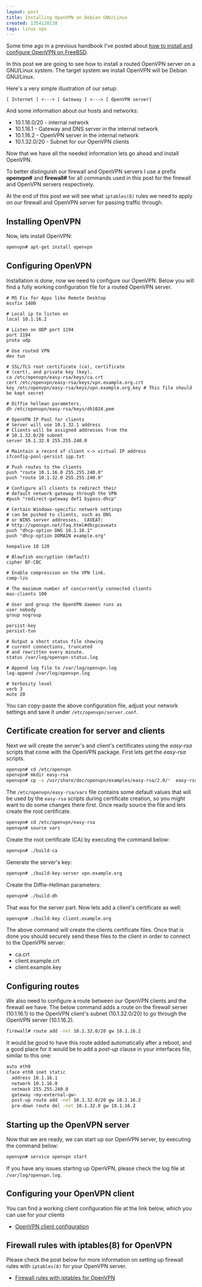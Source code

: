 ```yaml
---
layout: post
title: Installing OpenVPN on Debian GNU/Linux
created: 1354120138
tags: linux vpn
---
```

Some time ago in a previous handbook I've posted about
[how to install and configure OpenVPN on FreeBSD](/node/46). 

In this post we are going to see how to install a routed OpenVPN
server on a GNU/Linux system. The target system we install OpenVPN
will be Debian GNU/Linux.

Here's a very simple illustration of our setup:

```text
[ Internet ] <---> [ Gateway ] <---> [ OpenVPN server]
```

And some information about our hosts and networks:

* 10.1.16.0/20 - internal network
* 10.1.16.1 - Gateway and DNS server in the internal network
* 10.1.16.2 - OpenVPN server in the internal network
* 10.1.32.0/20 - Subnet for our OpenVPN clients

Now that we have all the needed information lets go ahead and install
OpenVPN.

To better distinguish our firewall and OpenVPN servers I use a prefix
**openvpn#** and **firewall#** for all commands used in this post for
the firewall and OpenVPN servers respectively.

At the end of this post we will see what `iptables(8)` rules we need
to apply on our firewall and OpenVPN server for passing traffic
through.

## Installing OpenVPN

Now, lets install OpenVPN:

```bash
openvpn# apt-get install openvpn
```

## Configuring OpenVPN
	
Installation is done, now we need to configure our OpenVPN. Below you
will find a fully working configuration file for a routed OpenVPN
server.

```
# MS Fix for Apps like Remote Desktop
mssfix 1400 
 
# Local ip to listen on
local 10.1.16.2

# Listen on UDP port 1194
port 1194
proto udp
 
# Use routed VPN
dev tun

# SSL/TLS root certificate (ca), certificate
# (cert), and private key (key).
ca /etc/openvpn/easy-rsa/keys/ca.crt
cert /etc/openvpn/easy-rsa/keys/vpn.example.org.crt
key /etc/openvpn/easy-rsa/keys/vpn.example.org.key # This file should be kept secret

# Diffie hellman parameters.
dh /etc/openvpn/easy-rsa/keys/dh1024.pem
 
# OpenVPN IP Pool for clients
# Server will use 10.1.32.1 address
# Clients will be assigned addresses from the
# 10.1.32.0/20 subnet
server 10.1.32.0 255.255.240.0
 
# Maintain a record of client <-> virtual IP address
ifconfig-pool-persist ipp.txt
 
# Push routes to the clients
push "route 10.1.16.0 255.255.240.0"
push "route 10.1.32.0 255.255.240.0"

# Configure all clients to redirect their
# default network gateway through the VPN 
#push "redirect-gateway def1 bypass-dhcp"
 
# Certain Windows-specific network settings
# can be pushed to clients, such as DNS
# or WINS server addresses.  CAVEAT:
# http://openvpn.net/faq.html#dhcpcaveats
push "dhcp-option DNS 10.1.16.1"
push "dhcp-option DOMAIN example.org"

keepalive 10 120
 
# Blowfish encryption (default)
cipher BF-CBC 
 
# Enable compression on the VPN link.
comp-lzo
 
# The maximum number of concurrently connected clients
max-clients 100
 
# User and group the OpenVPN daemon runs as
user nobody
group nogroup
	
persist-key
persist-tun
 
# Output a short status file showing
# current connections, truncated
# and rewritten every minute.
status /var/log/openvpn-status.log
 
# Append log file to /var/log/openvpn.log
log-append /var/log/openvpn.log

# Verbosity level 
verb 3
mute 20
```

You can copy-paste the above configuration file, adjust your network
settings and save it under `/etc/openvpn/server.conf`.

## Certificate creation for server and clients

Next we will create the server's and client's certificates using the
*easy-rsa* scripts that come with the OpenVPN package. First lets get
the *easy-rsa* scripts.

```bash
openvpn# cd /etc/openvpn
openvpn# mkdir easy-rsa
openvpn# cp -a /usr/share/doc/openvpn/examples/easy-rsa/2.0/*  easy-rsa/
```
	
The `/etc/openvpn/easy-rsa/vars` file contains some default values
that will be used by the `easy-rsa` scripts during certificate
creation, so you might want to do some changes there first. Once ready
source the file and lets create the root certificate.

```bash
openvpn# cd /etc/openvpn/easy-rsa
openvpn# source vars
```

Create the root certificate (CA) by executing the command below:

```bash
openvpn# ./build-ca
```

Generate the server's key:

```bash
openvpn# ./build-key-server vpn.example.org
```

Create the Diffie-Hellman parameters:

```bash
openvpn# ./build-dh
```
	
That was for the server part. Now lets add a client's certificate as
well:

```bash
openvpn# ./build-key client.example.org
```
	
The above command will create the clients certificate files. Once that
is done you should securely send these files to the client in order to
connect to the OpenVPN server:

* ca.crt
* client.example.crt
* client.example.key

## Configuring routes

We also need to configure a route between our OpenVPN clients and the
firewall we have. The below command adds a route on the firewall
server (10.1.16.1) to the OpenVPN client's subnet (10.1.32.0/20) to go
through the OpenVPN server (10.1.16.2).

```bash
firewall# route add -net 10.1.32.0/20 gw 10.1.16.2
```

It would be good to have this route added automatically after a
reboot, and a good place for it would be to add a *post-up* clause in
your interfaces file, similar to this one:

```bash
auto eth0
iface eth0 inet static
  address 10.1.16.1
  network 10.1.16.0
  netmask 255.255.240.0
  gateway <my-external-gw>
  post-up route add -net 10.1.32.0/20 gw 10.1.16.2
  pre-down route del -net 10.1.32.0 gw 10.1.16.2
```
 
## Starting up the OpenVPN server

Now that we are ready, we can start up our OpenVPN server, by
executing the command below:

```bash
openvpn# service openvpn start
```
	
If you have any issues starting up OpenVPN, please check the log file
at `/var/log/openvpn.log`.
	
## Configuring your OpenVPN client

You can find a working client configuration file at the link below,
which you can use for your clients

* [OpenVPN client configuration](https://dnaeon.github.io/openvpn-freebsd/)

## Firewall rules with iptables(8) for OpenVPN

Please check the post below for more information on setting up
firewall rules with `iptables(8)` for your OpenVPN server.

* [Firewall rules with iptables for OpenVPN](http://dnaeon.github.io/firewall-rules-with-iptables-for-openvpn/)
